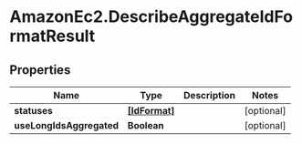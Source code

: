 # AmazonEc2.DescribeAggregateIdFormatResult

## Properties

Name | Type | Description | Notes
------------ | ------------- | ------------- | -------------
**statuses** | [**[IdFormat]**](IdFormat.md) |  | [optional] 
**useLongIdsAggregated** | **Boolean** |  | [optional] 


